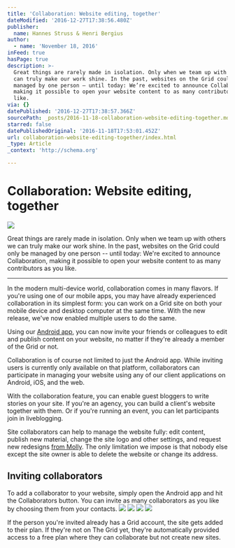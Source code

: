 ```yaml
---
title: 'Collaboration: Website editing, together'
dateModified: '2016-12-27T17:38:56.480Z'
publisher:
  name: Hannes Struss & Henri Bergius
author:
  - name: 'November 18, 2016'
inFeed: true
hasPage: true
description: >-
  Great things are rarely made in isolation. Only when we team up with others we
  can truly make our work shine. In the past, websites on the Grid could only be
  managed by one person – until today: We’re excited to announce Collaboration,
  making it possible to open your website content to as many contributors as you
  like.
via: {}
datePublished: '2016-12-27T17:38:57.366Z'
sourcePath: _posts/2016-11-18-collaboration-website-editing-together.md
starred: false
datePublishedOriginal: '2016-11-18T17:53:01.452Z'
url: collaboration-website-editing-together/index.html
_type: Article
_context: 'http://schema.org'

---
```

# Collaboration: Website editing, together
![](https://the-grid-user-content.s3-us-west-2.amazonaws.com/649db307-7837-466b-838b-3344e94010d0.jpg)

Great things are rarely made in isolation. Only when we team up with others we can truly make our work shine. In the past, websites on the Grid could only be managed by one person -- until today: We're excited to announce Collaboration, making it possible to open your website content to as many contributors as you like.

---

In the modern multi-device world, collaboration comes in many flavors. If you're using one of our mobile apps, you may have already experienced collaboration in its simplest form: you can work on a Grid site on both your mobile device and desktop computer at the same time. With the new release, we've now enabled multiple users to do the same.

Using our [Android app][0], you can now invite your friends or colleagues to edit and publish content on your website, no matter if they're already a member of the Grid or not.

Collaboration is of course not limited to just the Android app. While inviting users is currently only available on that platform, collaborators can participate in managing your website using any of our client applications on Android, iOS, and the web.

With the collaboration feature, you can enable guest bloggers to write stories on your site. If you're an agency, you can build a client's website together with them. Or if you're running an event, you can let participants join in liveblogging.

Site collaborators can help to manage the website fully: edit content, publish new material, change the site logo and other settings, and request new redesigns [from Molly][1]. The only limitation we impose is that nobody else except the site owner is able to delete the website or change its address.

## Inviting collaborators

To add a collaborator to your website, simply open the Android app and hit the Collaborators button. You can invite as many collaborators as you like by choosing them from your contacts.
![](https://the-grid-user-content.s3-us-west-2.amazonaws.com/4c306b99-f4e8-42b4-aeec-1a2dca8f2d9e.png)
![](https://the-grid-user-content.s3-us-west-2.amazonaws.com/fcf3d9ae-37d3-490a-989c-a882756c221c.png)
![](https://the-grid-user-content.s3-us-west-2.amazonaws.com/c6f3ebc6-79c2-45d8-8c7a-4be5d7e09b8a.png)
![](https://the-grid-user-content.s3-us-west-2.amazonaws.com/d70c4721-31c8-4535-ba92-91a58dd7874f.png)

If the person you're invited already has a Grid account, the site gets added to their plan. If they're not on The Grid yet, they're automatically provided access to a free plan where they can collaborate but not create new sites.

[0]: https://play.google.com/store/apps/details?id=io.thegrid.app
[1]: https://blog.thegrid.io/the-wizard-of-gridsites-molly-your-new-ai-bff
